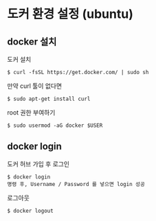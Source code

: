 # 도커 환경 설정 (ubuntu)
## docker 설치

도커 설치

    $ curl -fsSL https://get.docker.com/ | sudo sh    

만약 curl 툴이 없다면

    $ sudo apt-get install curl

root 권한 부여하기

    $ sudo usermod -aG docker $USER

## docker login

도커 허브 가입 후
로그인

    $ docker login
    명령 후, Username / Password 를 넣으면 login 성공
  
로그아웃

    $ docker logout

